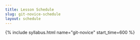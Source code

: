 ```yaml
---
title: Lesson Schedule
slug: git-novice-schedule
layout: schedule
---
```

{% include syllabus.html  name="git-novice" start_time=600 %}